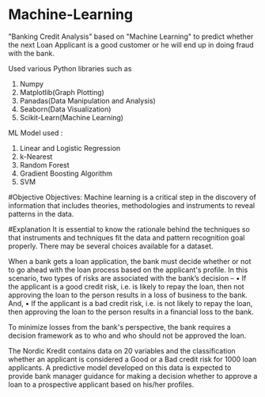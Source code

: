 # Machine-Learning
"Banking Credit Analysis" based on "Machine Learning" to predict whether the next Loan Applicant is a good customer or he will end up in doing fraud with the bank.

Used various Python libraries such as
1. Numpy
2. Matplotlib(Graph Plotting)
3. Panadas(Data Manipulation and Analysis)
4. Seaborn(Data Visualization)
5. Scikit-Learn(Machine Learning)

ML Model used :
1. Linear and Logistic Regression
2. k-Nearest 
3. Random Forest
4. Gradient Boosting Algorithm
5. SVM

#Objective
Objectives: Machine learning is a critical step in the discovery of information that includes theories, methodologies and instruments to reveal patterns in the data.

#Explanation
It is essential to know the rationale behind the techniques so that instruments and techniques fit the data and pattern recognition goal properly. There may be several choices available for a dataset.

When a bank gets a loan application, the bank must decide whether or not to go ahead with the loan process based on the applicant's profile. In this scenario, two types of risks are associated with the bank’s decision – • If the applicant is a good credit risk, i.e. is likely to repay the loan, then not approving the loan to the person results in a loss of business to the bank. And, • If the applicant is a bad credit risk, i.e. is not likely to repay the loan, then approving the loan to the person results in a financial loss to the bank.

To minimize losses from the bank's perspective, the bank requires a decision framework as to who and who should not be approved the loan.

The Nordic Kredit contains data on 20 variables and the classification whether an applicant is considered a Good or a Bad credit risk for 1000 loan applicants. A predictive model developed on this data is expected to provide bank manager guidance for making a decision whether to approve a loan to a prospective applicant based on his/her profiles.
